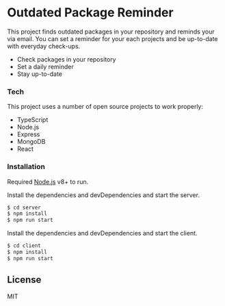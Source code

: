 # Outdated Package Reminder

This project finds outdated packages in your repository and reminds your via email. You can set a reminder for your each projects and be up-to-date with everyday check-ups.

  - Check packages in your repository
  - Set a daily reminder
  - Stay up-to-date

### Tech

This project uses a number of open source projects to work properly:

* TypeScript
* Node.js
* Express
* MongoDB
* React

### Installation

Required [Node.js](https://nodejs.org/) v8+ to run.

Install the dependencies and devDependencies and start the server.

```sh
$ cd server
$ npm install
$ npm run start
```

Install the dependencies and devDependencies and start the client.

```sh
$ cd client
$ npm install
$ npm run start
```

License
----

MIT
